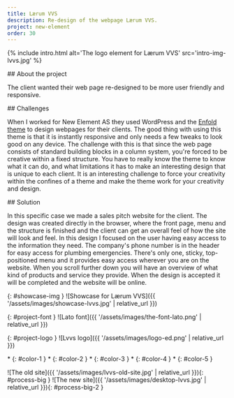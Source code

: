```yaml
---
title: Lærum VVS
description: Re-design of the webpage Lærum VVS.
project: new-element
order: 30
---
```


{% include intro.html
    alt='The logo element for Lærum VVS'
    src='intro-img-lvvs.jpg' %}

<div id="info-container">
<article markdown="1">
## About the project

The client wanted their web page re-designed to be more user friendly and
responsive.
</article>

<article markdown="1">
## Challenges

When I worked for New Element AS they used WordPress and the [Enfold
theme](https://themeforest.net/item/enfold-responsive-multipurpose-theme/4519990?ref=Kriesi)
to design webpages for their clients. The good thing with using this theme is
that it is instantly responsive and only needs a few tweaks to look good on any
device. The challenge with this is that since the web page consists of standard
building blocks in a column system, you're forced to be creative within a fixed
structure. You have to really know the theme to know what it can do, and what
limitations it has to make an interesting design that is unique to each client.
It is an interesting challenge to force your creativity within the confines of a
theme and make the theme work for your creativity and design.
</article>

<article markdown="1">
## Solution

In this specific case we made a sales pitch website for the client. The design
was created directly in the browser, where the front page, menu and the
structure is finished and the client can get an overall feel of how the site
will look and feel. In this design I focused on the user having easy access to
the information they need. The company's phone number is in the header for easy
access for plumbing emergencies. There's only one, sticky, top-positioned menu
and it provides easy access wherever you are on the website. When you scroll
further down you will have an overview of what kind of products and service they
provide. When the design is accepted it will be completed and the website will
be online.
</article>
</div>

{: #showcase-img }
![Showcase for Lærum VVS]({{ '/assets/images/showcase-lvvs.jpg' | relative_url }})

<div id="project-profile" markdown="1">
{: #project-font }
![Lato font]({{ '/assets/images/the-font-lato.png' | relative_url }})

{: #project-logo }
![Lvvs logo]({{ '/assets/images/logo-ed.png' | relative_url }})

<div id="color-profile" markdown="1">
* {: #color-1 }
* {: #color-2 }
* {: #color-3 }
* {: #color-4 }
* {: #color-5 }
</div>
</div>

![The old site]({{ '/assets/images/lvvs-old-site.jpg' | relative_url }}){: #process-big }
![The new site]({{ '/assets/images/desktop-lvvs.jpg' | relative_url }}){: #process-big-2 }
